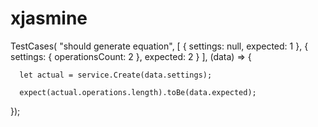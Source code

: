 # xjasmine

TestCases(
  "should generate equation",
  [
      {
          settings: null,
          expected: 1
      },
      {
          settings: {
              operationsCount: 2
          },
          expected: 2
      }
  ],
  (data) => {

      let actual = service.Create(data.settings);

      expect(actual.operations.length).toBe(data.expected);
  });
